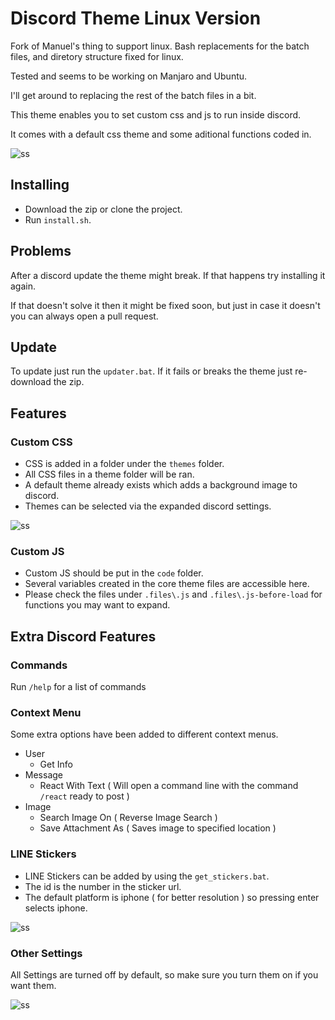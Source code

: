 # Discord Theme Linux Version

Fork of Manuel's thing to support linux. Bash replacements for the batch files, and diretory structure fixed for linux.

Tested and seems to be working on Manjaro and Ubuntu.

I'll get around to replacing the rest of the batch files in a bit.

This theme enables you to set custom css and js to run inside discord.

It comes with a default css theme and some aditional functions coded in.

![ss](https://i.imgur.com/m8s5iSj.png)

## Installing

* Download the zip or clone the project.
* Run `install.sh`.

## Problems

After a discord update the theme might break. If that happens try installing it again.

If that doesn't solve it then it might be fixed soon, but just in case it doesn't you can always open a pull request.

## Update

To update just run the `updater.bat`. If it fails or breaks the theme just re-download the zip.

## Features

### Custom CSS
* CSS is added in a folder under the `themes` folder.
* All CSS files in a theme folder will be ran.
* A default theme already exists which adds a background image to discord.
* Themes can be selected via the expanded discord settings.

![ss](https://i.imgur.com/OgEWRIY.png)

### Custom JS
* Custom JS should be put in the `code` folder.
* Several variables created in the core theme files are accessible here.
* Please check the files under `.files\.js` and `.files\.js-before-load` for functions you may want to expand.

## Extra Discord Features

### Commands
Run `/help` for a list of commands

### Context Menu
Some extra options have been added to different context menus.
* User
  * Get Info
* Message
  * React With Text ( Will open a command line with the command `/react` ready to post )
* Image
  * Search Image On ( Reverse Image Search )
  * Save Attachment As ( Saves image to specified location )

### LINE Stickers

* LINE Stickers can be added by using the `get_stickers.bat`.
* The id is the number in the sticker url.
* The default platform is iphone ( for better resolution ) so pressing enter selects iphone.

![ss](https://i.imgur.com/hv6wPqz.png)

### Other Settings

All Settings are turned off by default, so make sure you turn them on if you want them.

![ss](https://i.imgur.com/NxzwJdS.png)
